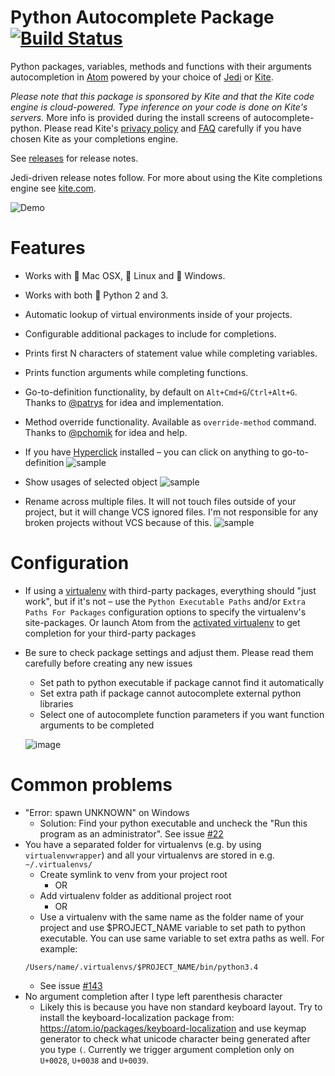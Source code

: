 # Python Autocomplete Package [![Build Status](https://travis-ci.org/autocomplete-python/autocomplete-python.svg?branch=master)](https://travis-ci.org/autocomplete-python/autocomplete-python)

Python packages, variables, methods and functions with their arguments autocompletion in [Atom](http://atom.io) powered by your choice of [Jedi](https://github.com/davidhalter/jedi) or [Kite](https://kite.com).

_Please note that this package is sponsored by Kite and that the Kite code engine is cloud-powered.  Type inference on your code is done on Kite's servers._  More info is provided during the install screens of autocomplete-python.  Please read Kite's [privacy policy](https://kite.com/privacy) and [FAQ](http://help.kite.com/category/30-security-privacy) carefully if you have chosen Kite as your completions engine.

See [releases](https://github.com/sadovnychyi/autocomplete-python/releases) for release notes.

Jedi-driven release notes follow.  For more about using the Kite completions engine see [kite.com](https://kite.com).

![Demo](https://cloud.githubusercontent.com/assets/193864/12288427/61fe2114-ba0f-11e5-9832-98869180d87f.gif)

# Features

* Works with :apple: Mac OSX, :penguin: Linux and :checkered_flag: Windows.
* Works with both :snake: Python 2 and 3.
* Automatic lookup of virtual environments inside of your projects.
* Configurable additional packages to include for completions.
* Prints first N characters of statement value while completing variables.
* Prints function arguments while completing functions.
* Go-to-definition functionality, by default on `Alt+Cmd+G`/`Ctrl+Alt+G`. Thanks to [@patrys](https://github.com/patrys) for idea and implementation.
* Method override functionality. Available as `override-method` command. Thanks to [@pchomik](https://github.com/pchomik) for idea and help.
* If you have [Hyperclick](https://atom.io/packages/hyperclick) installed – you can click on anything to go-to-definition
  ![sample](https://cloud.githubusercontent.com/assets/193864/10814177/17fb8bce-7e5f-11e5-8285-6b0100b3a0f8.gif)

* Show usages of selected object
  ![sample](https://cloud.githubusercontent.com/assets/193864/12263525/aff07ad4-b96a-11e5-949e-598e943b0190.gif)

* Rename across multiple files. It will not touch files outside of your project, but it will change VCS ignored files. I'm not responsible for any broken projects without VCS because of this.
  ![sample](https://cloud.githubusercontent.com/assets/193864/12288191/f448b55a-ba0c-11e5-81d7-31289ef5dbba.gif)

# Configuration

* If using a [virtualenv](https://virtualenv.pypa.io/en/latest/) with third-party packages, everything should "just work", but if it's not – use the `Python Executable Paths` and/or `Extra Paths For Packages` configuration options to specify the virtualenv's site-packages. Or launch Atom from the [activated virtualenv](https://virtualenv.pypa.io/en/latest/userguide.html#activate-script) to get completion for your third-party packages
* Be sure to check package settings and adjust them. Please read them carefully before creating any new issues
  * Set path to python executable if package cannot find it automatically
  * Set extra path if package cannot autocomplete external python libraries
  * Select one of autocomplete function parameters if you want function arguments to be completed

  ![image](https://cloud.githubusercontent.com/assets/193864/11631369/aafb34b4-9d3c-11e5-9a06-e8712a21474e.png)


# Common problems

* "Error: spawn UNKNOWN" on Windows
  * Solution: Find your python executable and uncheck the "Run this program as an administrator". See issue [#22](https://github.com/sadovnychyi/autocomplete-python/issues/22)
* You have a separated folder for virtualenvs (e.g. by using `virtualenvwrapper`) and all your virtualenvs are stored in e.g. `~/.virtualenvs/`
  * Create symlink to venv from your project root
    * OR
  * Add virtualenv folder as additional project root
    * OR
  * Use a virtualenv with the same name as the folder name of your project and use $PROJECT_NAME variable to set path to python executable.
  You can use same variable to set extra paths as well. For example:
  ```
  /Users/name/.virtualenvs/$PROJECT_NAME/bin/python3.4
  ```
  * See issue [#143](https://github.com/sadovnychyi/autocomplete-python/issues/143)
* No argument completion after I type left parenthesis character
  * Likely this is because you have non standard keyboard layout.
  Try to install the keyboard-localization package from: https://atom.io/packages/keyboard-localization
  and use keymap generator to check what unicode character being generated after you type `(`.
  Currently we trigger argument completion only on `U+0028`, `U+0038` and `U+0039`.
